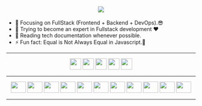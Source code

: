 <h1 align="center">
  <a href="https://git.io/typing-svg">
    <img src="https://readme-typing-svg.herokuapp.com?font=Cascadia+Code&pause=1000&color=2BB340FF&center=true&vCenter=true&random=false&width=435&lines=Hello%2C+There!+%F0%9F%91%8B;This+is+Faidlur+Rohman...;Nice+to+meet+you!+%F0%9F%91%8B"/>
  </a>
</h1>

- 🔭 Focusing on FullStack (Frontend + Backend + DevOps).😎
- 🌱 Trying to become an expert in Fullstack development ❤
- 📰 Reading tech documentation whenever possible.
- ⚡ Fun fact: Equal is Not Always Equal in Javascript.🤣


---

<div align="center">
  <a href="https://twitter.com/faidhamburger" target="_blank"><img height="30" src="https://img.shields.io/badge/LinkedIn-0077B5?style=for-the-badge&logo=linkedin&logoColor=white"></a>
  <a href="https://instagram.com/faidhamburger" target="_blank"><img height="30" src="https://img.shields.io/badge/Instagram-E4405F?style=for-the-badge&logo=instagram&logoColor=white"></a>
  <a href="https://twitter.com/faidhamburger" target="_blank"><img height="30" src="https://img.shields.io/badge/Twitter-1DA1F2?style=for-the-badge&logo=twitter&logoColor=white"></a>
  <a href="mailto:faid18722@gmail.com" target="_blank"><img height="30" src="https://img.shields.io/badge/Gmail-D14836?style=for-the-badge&logo=gmail&logoColor=white"></a>
  <a href="mailto:faidrohman@outlook.com" target="_blank"><img height="30" src="https://img.shields.io/badge/Outlook-0078D4?style=for-the-badge&logo=microsoftoutlook&logoColor=white"></a>
</div>

---

<div align="center">
  <img height="30" width="40" src="https://cdn.jsdelivr.net/gh/devicons/devicon/icons/html5/html5-original.svg" />
  <img height="30" width="40" src="https://cdn.jsdelivr.net/gh/devicons/devicon/icons/css3/css3-original.svg" />
  <img height="30" width="40" src="https://cdn.jsdelivr.net/gh/devicons/devicon/icons/javascript/javascript-original.svg" />
  <img height="30" width="40" src="https://cdn.jsdelivr.net/gh/devicons/devicon/icons/react/react-original.svg" />
  <img height="30" width="40" src="https://cdn.jsdelivr.net/gh/devicons/devicon/icons/nodejs/nodejs-original.svg" />
  <img height="30" width="40" src="https://cdn.jsdelivr.net/gh/devicons/devicon/icons/npm/npm-original-wordmark.svg" />
  <img height="30" width="40" src="https://cdn.jsdelivr.net/gh/devicons/devicon/icons/github/github-original.svg" />
  <img height="30" width="40" src="https://cdn.jsdelivr.net/gh/devicons/devicon/icons/git/git-original.svg" />
  <img height="30" width="40" src="https://cdn.jsdelivr.net/gh/devicons/devicon/icons/gitlab/gitlab-original.svg" />
  <img height="30" width="40" src="https://cdn.jsdelivr.net/gh/devicons/devicon/icons/linux/linux-original.svg" />
  <img height="30" width="40" src="https://redux.js.org/img/redux.svg" />
</div>

---
